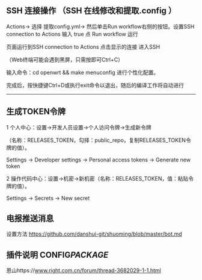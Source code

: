 ## SSH 连接操作 （SSH 在线修改和提取.config ）                                                                      


  Actions→ 选择 提取config.yml→ 然后单击Run workflow右侧的按钮。设置SSH connection to Actions 输入 true  点 Run workflow 运行

  页面运行到SSH connection to Actions 点击显示的连接 进入SSH

  （Web终端可能会遇到黑屏，只需按即可Ctrl+C）

   输入命令：cd openwrt && make menuconfig 进行个性化配置。

   完成后，按快捷键Ctrl+D或执行exit命令以退出，随后的编译工作将自动进行
   
---

## 生成TOKEN令牌

1 个人中心：设置→开发人员设置→个人访问令牌→生成新令牌

（名称：RELEASES_TOKEN，勾择：public_repo，复制RELEASES_TOKEN令牌的值）。

Settings → Developer settings → Personal access tokens → Generate new token

2 操作代码中心：设置→机密→新机密（名称：RELEASES_TOKEN，值：粘贴令牌的值）。

Settings → Secrets → New secret


      
## 电报推送消息

设置方法 https://github.com/danshui-git/shuoming/blob/master/bot.md


## 插件说明 CONFIG*PACKAGE*

恩山https://www.right.com.cn/forum/thread-3682029-1-1.html

